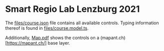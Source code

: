 # Smart Regio Lab Lenzburg 2021

The [files/course.json](files/course.json) file contains all available controls. Typing information thereof is found in [files/course.model.ts](files/course.model.ts).

Additionally, [Map.pdf](map.pdf) shows the controls on a (mapant.ch)[https://mapant.ch/] base layer.

